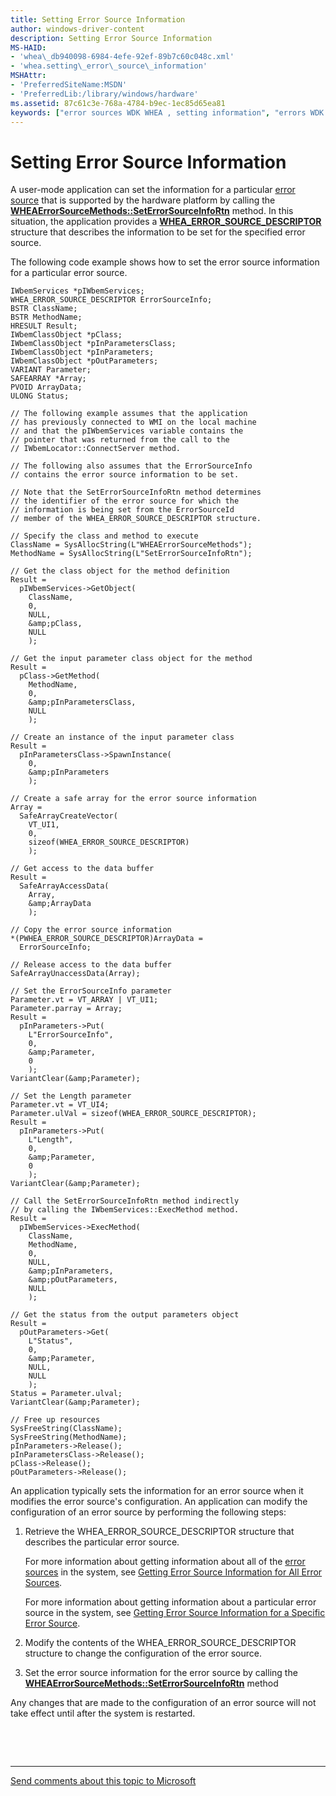 ```yaml
---
title: Setting Error Source Information
author: windows-driver-content
description: Setting Error Source Information
MS-HAID:
- 'whea\_db940098-6984-4efe-92ef-89b7c60c048c.xml'
- 'whea.setting\_error\_source\_information'
MSHAttr:
- 'PreferredSiteName:MSDN'
- 'PreferredLib:/library/windows/hardware'
ms.assetid: 87c61c3e-768a-4784-b9ec-1ec85d65ea81
keywords: ["error sources WDK WHEA , setting information", "errors WDK WHEA , error sources", "WHEA WDK , setting error source information", "Windows Hardware Error Architecture WDK , setting error source information", "hardware error sources WDK WHEA , setting information"]
---
```


# Setting Error Source Information


A user-mode application can set the information for a particular [error source](hardware-errors-and-error-sources.md) that is supported by the hardware platform by calling the [**WHEAErrorSourceMethods::SetErrorSourceInfoRtn**](https://msdn.microsoft.com/library/windows/hardware/ff559531) method. In this situation, the application provides a [**WHEA\_ERROR\_SOURCE\_DESCRIPTOR**](https://msdn.microsoft.com/library/windows/hardware/ff560505) structure that describes the information to be set for the specified error source.

The following code example shows how to set the error source information for a particular error source.

```
IWbemServices *pIWbemServices;
WHEA_ERROR_SOURCE_DESCRIPTOR ErrorSourceInfo;
BSTR ClassName;
BSTR MethodName;
HRESULT Result;
IWbemClassObject *pClass;
IWbemClassObject *pInParametersClass;
IWbemClassObject *pInParameters;
IWbemClassObject *pOutParameters;
VARIANT Parameter;
SAFEARRAY *Array;
PVOID ArrayData;
ULONG Status;

// The following example assumes that the application
// has previously connected to WMI on the local machine
// and that the pIWbemServices variable contains the
// pointer that was returned from the call to the
// IWbemLocator::ConnectServer method.

// The following also assumes that the ErrorSourceInfo
// contains the error source information to be set.

// Note that the SetErrorSourceInfoRtn method determines
// the identifier of the error source for which the
// information is being set from the ErrorSourceId
// member of the WHEA_ERROR_SOURCE_DESCRIPTOR structure.

// Specify the class and method to execute
ClassName = SysAllocString(L"WHEAErrorSourceMethods");
MethodName = SysAllocString(L"SetErrorSourceInfoRtn");

// Get the class object for the method definition
Result =
  pIWbemServices->GetObject(
    ClassName,
    0,
    NULL,
    &amp;pClass,
    NULL
    );

// Get the input parameter class object for the method
Result =
  pClass->GetMethod(
    MethodName,
    0,
    &amp;pInParametersClass,
    NULL
    );

// Create an instance of the input parameter class
Result =
  pInParametersClass->SpawnInstance(
    0,
    &amp;pInParameters
    );

// Create a safe array for the error source information
Array =
  SafeArrayCreateVector(
    VT_UI1,
    0,
    sizeof(WHEA_ERROR_SOURCE_DESCRIPTOR)
    );

// Get access to the data buffer
Result =
  SafeArrayAccessData(
    Array,
    &amp;ArrayData
    );

// Copy the error source information
*(PWHEA_ERROR_SOURCE_DESCRIPTOR)ArrayData =
  ErrorSourceInfo;

// Release access to the data buffer
SafeArrayUnaccessData(Array);

// Set the ErrorSourceInfo parameter
Parameter.vt = VT_ARRAY | VT_UI1;
Parameter.parray = Array;
Result =
  pInParameters->Put(
    L"ErrorSourceInfo",
    0,
    &amp;Parameter,
    0
    );
VariantClear(&amp;Parameter);

// Set the Length parameter
Parameter.vt = VT_UI4;
Parameter.ulVal = sizeof(WHEA_ERROR_SOURCE_DESCRIPTOR);
Result =
  pInParameters->Put(
    L"Length",
    0,
    &amp;Parameter,
    0
    );
VariantClear(&amp;Parameter);

// Call the SetErrorSourceInfoRtn method indirectly
// by calling the IWbemServices::ExecMethod method.
Result =
  pIWbemServices->ExecMethod(
    ClassName,
    MethodName,
    0,
    NULL,
    &amp;pInParameters,
    &amp;pOutParameters,
    NULL
    );

// Get the status from the output parameters object
Result =
  pOutParameters->Get(
    L"Status",
    0,
    &amp;Parameter,
    NULL,
    NULL
    );
Status = Parameter.ulval;
VariantClear(&amp;Parameter);

// Free up resources
SysFreeString(ClassName);
SysFreeString(MethodName);
pInParameters->Release();
pInParametersClass->Release();
pClass->Release();
pOutParameters->Release();
```

An application typically sets the information for an error source when it modifies the error source's configuration. An application can modify the configuration of an error source by performing the following steps:

1.  Retrieve the WHEA\_ERROR\_SOURCE\_DESCRIPTOR structure that describes the particular error source.

    For more information about getting information about all of the [error sources](hardware-errors-and-error-sources.md) in the system, see [Getting Error Source Information for All Error Sources](getting-error-source-information-for-all-error-sources.md).

    For more information about getting information about a particular error source in the system, see [Getting Error Source Information for a Specific Error Source](getting-error-source-information-for-a-specific-error-source.md).

2.  Modify the contents of the WHEA\_ERROR\_SOURCE\_DESCRIPTOR structure to change the configuration of the error source.

3.  Set the error source information for the error source by calling the [**WHEAErrorSourceMethods::SetErrorSourceInfoRtn**](https://msdn.microsoft.com/library/windows/hardware/ff559531) method

Any changes that are made to the configuration of an error source will not take effect until after the system is restarted.

 

 


--------------------
[Send comments about this topic to Microsoft](mailto:wsddocfb@microsoft.com?subject=Documentation%20feedback%20%5Bwhea\whea%5D:%20Setting%20Error%20Source%20Information%20%20RELEASE:%20%289/14/2016%29&body=%0A%0APRIVACY%20STATEMENT%0A%0AWe%20use%20your%20feedback%20to%20improve%20the%20documentation.%20We%20don't%20use%20your%20email%20address%20for%20any%20other%20purpose,%20and%20we'll%20remove%20your%20email%20address%20from%20our%20system%20after%20the%20issue%20that%20you're%20reporting%20is%20fixed.%20While%20we're%20working%20to%20fix%20this%20issue,%20we%20might%20send%20you%20an%20email%20message%20to%20ask%20for%20more%20info.%20Later,%20we%20might%20also%20send%20you%20an%20email%20message%20to%20let%20you%20know%20that%20we've%20addressed%20your%20feedback.%0A%0AFor%20more%20info%20about%20Microsoft's%20privacy%20policy,%20see%20http://privacy.microsoft.com/default.aspx. "Send comments about this topic to Microsoft")



